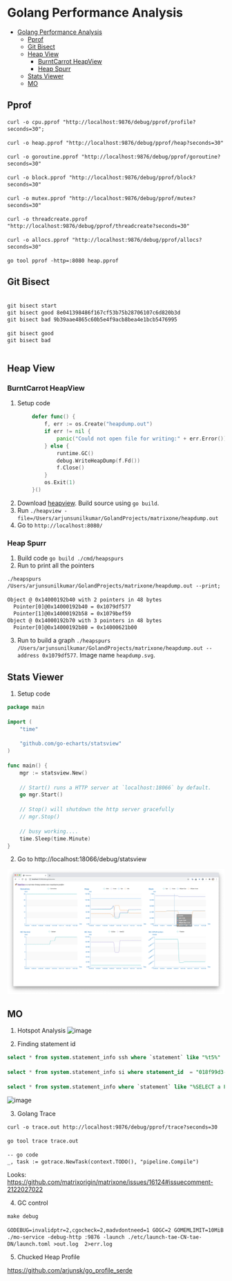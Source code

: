 # Golang Performance Analysis
<!-- TOC -->
* [Golang Performance Analysis](#golang-performance-analysis)
  * [Pprof](#pprof)
  * [Git Bisect](#git-bisect)
  * [Heap View](#heap-view)
    * [BurntCarrot HeapView](#burntcarrot-heapview)
    * [Heap Spurr](#heap-spurr)
  * [Stats Viewer](#stats-viewer)
  * [MO](#mo)
<!-- TOC -->

## Pprof

```shell
curl -o cpu.pprof "http://localhost:9876/debug/pprof/profile?seconds=30";

curl -o heap.pprof "http://localhost:9876/debug/pprof/heap?seconds=30"

curl -o goroutine.pprof "http://localhost:9876/debug/pprof/goroutine?seconds=30"

curl -o block.pprof "http://localhost:9876/debug/pprof/block?seconds=30"

curl -o mutex.pprof "http://localhost:9876/debug/pprof/mutex?seconds=30"

curl -o threadcreate.pprof "http://localhost:9876/debug/pprof/threadcreate?seconds=30"

curl -o allocs.pprof "http://localhost:9876/debug/pprof/allocs?seconds=30"

go tool pprof -http=:8080 heap.pprof
```

## Git Bisect

```shell

git bisect start
git bisect good 8e041398486f167cf53b75b28706107c6d820b3d
git bisect bad 9b39aae4865c60b5e4f9acb8bea4e1bcb5476995

git bisect good
git bisect bad


```

## Heap View

### BurntCarrot HeapView
1. Setup code
```go
        defer func() {
            f, err := os.Create("heapdump.out")
            if err != nil {
                panic("Could not open file for writing:" + err.Error())
            } else {
                runtime.GC()
                debug.WriteHeapDump(f.Fd())
                f.Close()
            }
            os.Exit(1)
        }()
```
2. Download [heapview](https://github.com/burntcarrot/heapview). Build source using `go build`.
3. Run `./heapview -file=/Users/arjunsunilkumar/GolandProjects/matrixone/heapdump.out`
4. Go to `http://localhost:8080/`

### Heap Spurr
1. Build code `go build ./cmd/heapspurs`
2. Run to print all the pointers
```shell
./heapspurs /Users/arjunsunilkumar/GolandProjects/matrixone/heapdump.out --print;

Object @ 0x14000192b40 with 2 pointers in 48 bytes
  Pointer[0]@0x14000192b40 = 0x1079df577
  Pointer[1]@0x14000192b58 = 0x1079bef59
Object @ 0x14000192b70 with 3 pointers in 48 bytes
  Pointer[0]@0x14000192b80 = 0x14000621b00
```
3. Run to build a graph `./heapspurs /Users/arjunsunilkumar/GolandProjects/matrixone/heapdump.out --address 0x1079df577`. Image name `heapdump.svg`.

## Stats Viewer

1. Setup code
```go
package main

import (
    "time"

    "github.com/go-echarts/statsview"
)

func main() {
	mgr := statsview.New()

	// Start() runs a HTTP server at `localhost:18066` by default.
	go mgr.Start()

	// Stop() will shutdown the http server gracefully
	// mgr.Stop()

	// busy working....
	time.Sleep(time.Minute)
}

```

2. Go to http://localhost:18066/debug/statsview

![img.png](img.png)

## MO

1. Hotspot Analysis
![image](https://github.com/csorchard/perf_analysis/assets/9638314/b9f52181-f525-42e2-ae2e-ee279fd81238)

2. Finding statement id
```sql
select * from system.statement_info ssh where `statement` like "%t5%"

select * from system.statement_info si where statement_id  = "018f99d3-414d-7b10-9a57-a8eaa38c7814";

select * from system.statement_info where `statement` like "%SELECT a FROM t5%" order by request_at desc;

```
![image](https://github.com/csorchard/perf_analysis/assets/9638314/cd99cc9f-3e4b-417a-a76a-e8ca3520ecaa)

3. Golang Trace

```shell
curl -o trace.out http://localhost:9876/debug/pprof/trace?seconds=30

go tool trace trace.out

-- go code
_, task := gotrace.NewTask(context.TODO(), "pipeline.Compile")

```

Looks: https://github.com/matrixorigin/matrixone/issues/16124#issuecomment-2122027022

4. GC control

```shell
make debug

GODEBUG=invalidptr=2,cgocheck=2,madvdontneed=1 GOGC=2 GOMEMLIMIT=10MiB ./mo-service -debug-http :9876 -launch ./etc/launch-tae-CN-tae-DN/launch.toml >out.log  2>err.log

```
5. Chucked Heap Profile

https://github.com/arjunsk/go_profile_serde
